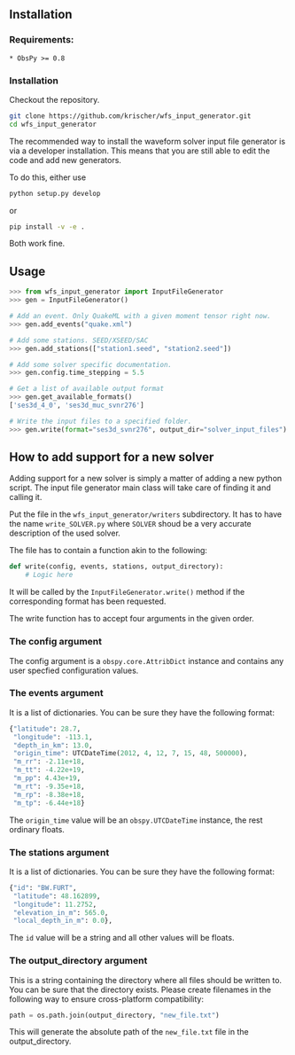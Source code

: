 ## Installation

### Requirements:
    * ObsPy >= 0.8

### Installation

Checkout the repository.

```bash
git clone https://github.com/krischer/wfs_input_generator.git
cd wfs_input_generator
```

The recommended way to install the waveform solver input file generator is via
a developer installation. This means that you are still able to edit the code
and add new generators.

To do this, either use

```bash
python setup.py develop
```

or

```bash
pip install -v -e .
```

Both work fine.

## Usage

```python
>>> from wfs_input_generator import InputFileGenerator
>>> gen = InputFileGenerator()

# Add an event. Only QuakeML with a given moment tensor right now.
>>> gen.add_events("quake.xml")

# Add some stations. SEED/XSEED/SAC
>>> gen.add_stations(["station1.seed", "station2.seed"])

# Add some solver specific documentation.
>>> gen.config.time_stepping = 5.5

# Get a list of available output format
>>> gen.get_available_formats()
['ses3d_4_0', 'ses3d_muc_svnr276']

# Write the input files to a specified folder.
>>> gen.write(format="ses3d_svnr276", output_dir="solver_input_files")
```

## How to add support for a new solver
Adding support for a new solver is simply a matter of adding a new python
script. The input file generator main class will take care of finding it and
calling it.

Put the file in the `wfs_input_generator/writers` subdirectory. It has to have
the name `write_SOLVER.py` where `SOLVER` shoud be a very accurate description
of the used solver.

The file has to contain a function akin to the following:

```python
def write(config, events, stations, output_directory):
    # Logic here
```

It will be called by the `InputFileGenerator.write()` method if the
corresponding format has been requested.

The write function has to accept four arguments in the given order.

### The config argument
The config argument is a `obspy.core.AttribDict` instance and contains any user
specfied configuration values.

### The events argument
It is a list of dictionaries. You can be sure they have the following format:

```python
{"latitude": 28.7,
 "longitude": -113.1,
 "depth_in_km": 13.0,
 "origin_time": UTCDateTime(2012, 4, 12, 7, 15, 48, 500000),
 "m_rr": -2.11e+18,
 "m_tt": -4.22e+19,
 "m_pp": 4.43e+19,
 "m_rt": -9.35e+18,
 "m_rp": -8.38e+18,
 "m_tp": -6.44e+18}
```
The `origin_time` value will be an `obspy.UTCDateTime` instance, the rest
ordinary floats.

### The stations argument
It is a list of dictionaries. You can be sure they have the following format:

```python
{"id": "BW.FURT",
 "latitude": 48.162899,
 "longitude": 11.2752,
 "elevation_in_m": 565.0,
 "local_depth_in_m": 0.0},
```

The `id` value will be a string and all other values will be floats.

### The output_directory argument
This is a string containing the directory where all files should be written to.
You can be sure that the directory exists. Please create filenames in the following way to ensure cross-platform compatibility:

```python
path = os.path.join(output_directory, "new_file.txt")
```

This will generate the absolute path of the `new_file.txt` file in the output_directory.
